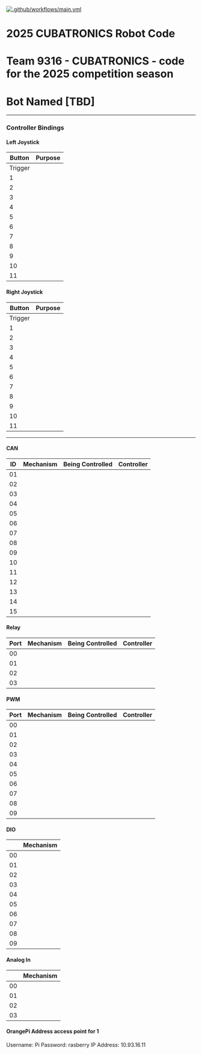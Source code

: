 [![.github/workflows/main.yml](https://github.com/Team1810Robotics/2024-robot-code/actions/workflows/main.yml/badge.svg)](https://github.com/Team1810Robotics/2024-robot-code/actions/workflows/main.yml)

# 2025 CUBATRONICS Robot Code

# Team 9316 - CUBATRONICS - code for the 2025 competition season

# Bot Named [TBD]

---
### Controller Bindings

#### Left Joystick

| Button         | Purpose    |
| -----          | -----      |
| Trigger        |            |
| 1              |            |
| 2              |            |
| 3              |            |
| 4              |            |
| 5              |            |
| 6              |            |
| 7              |            |
| 8              |            |
| 9              |            |
| 10             |            |
| 11             |            |

#### Right Joystick

| Button         | Purpose    |
| -----          | -----      |
| Trigger        |            |
| 1              |            |
| 2              |            |
| 3              |            |
| 4              |            |
| 5              |            |
| 6              |            |
| 7              |            |
| 8              |            |
| 9              |            |
| 10             |            |
| 11             |            |

---

#### CAN

| ID    | Mechanism | Being Controlled | Controller |
| ----- | -----     | -----            | -----      |
| 01    |           |                  |            |
| 02    |           |                  |            |
| 03    |           |                  |            |
| 04    |           |                  |            |
| 05    |           |                  |            |
| 06    |           |                  |            |
| 07    |           |                  |            |
| 08    |           |                  |            |
| 09    |           |                  |            |
| 10    |           |                  |            |
| 11    |           |                  |            |
| 12    |           |                  |            |
| 13    |           |                  |            |
| 14    |           |                  |            |
| 15    |           |                  |            |

#### Relay

| Port |  Mechanism | Being Controlled | Controller |
| -----| -----      | -----            | -----      |
| 00   |            |                  |            |
| 01   |            |                  |            |
| 02   |            |                  |            |
| 03   |            |                  |            |

#### PWM

| Port  | Mechanism | Being Controlled | Controller |
| ----- | -----     | -----            | -----      |
| 00    |           |                  |            |
| 01    |           |                  |            |
| 02    |           |                  |            |
| 03    |           |                  |            |
| 04    |           |                  |            |
| 05    |           |                  |            |
| 06    |           |                  |            |
| 07    |           |                  |            |
| 08    |           |                  |            |
| 09    |           |                  |            |

#### DIO

|       | Mechanism |
| ----- | -----     |
| 00    |           |
| 01    |           |
| 02    |           |
| 03    |           |
| 04    |           |
| 05    |           |
| 06    |           |
| 07    |           |
| 08    |           |
| 09    |           |

#### Analog In

|           | Mechanism |
| -----     | -----     |
| 00        |           |
| 01        |           |
| 02        |           |
| 03        |           |

#### OrangePi Address access point for 1
Username: Pi
Password: rasberry
IP Address: 10.93.16.11
